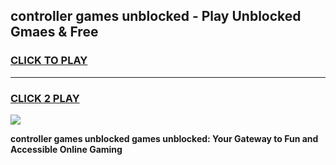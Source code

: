 
## controller games unblocked - Play Unblocked Gmaes & Free
<h3>
<a href="https://news.freeplayer.one?title=controller_games_unblocked&ref=23F">CLICK TO PLAY</a></h3>
<hr>

<h3>
<a href="https://news.freeplayer.one?title=controller_games_unblocked&ref=23F">CLICK 2 PLAY</a>
  
</h3>

<a href="https://news.freeplayer.one?title=controller_games_unblocked&ref=23F/"><img src="https://clearcache.store/games.png"></a>


**controller games unblocked games unblocked: Your Gateway to Fun and Accessible Online Gaming**
